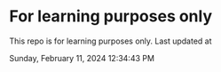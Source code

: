 # For learning purposes only
This repo is for learning purposes only.
Last updated at

Sunday, February 11, 2024 12:34:43 PM

